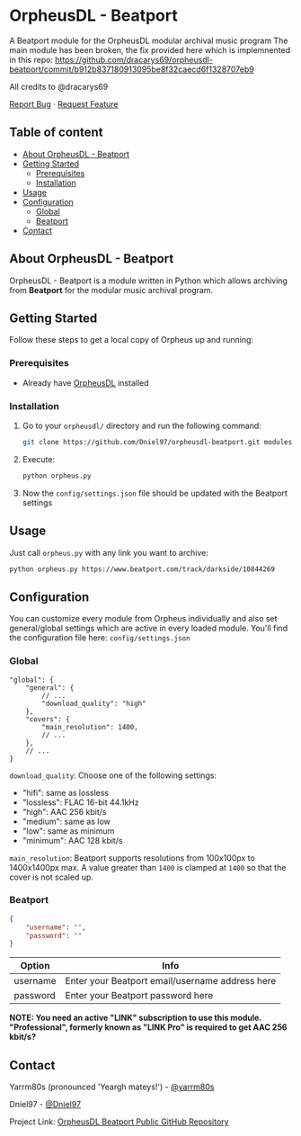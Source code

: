 <!-- PROJECT INTRO -->

OrpheusDL - Beatport
=================

A Beatport module for the OrpheusDL modular archival music program
The main module has been broken, the fix provided here which is implemnented in this repo:
https://github.com/dracarys69/orpheusdl-beatport/commit/b912b837180913095be8f32caecd6f1328707eb9

All credits to @dracarys69

[Report Bug](https://github.com/Dniel97/orpheusdl-beatport/issues)
·
[Request Feature](https://github.com/Dniel97/orpheusdl-beatport/issues)


## Table of content

- [About OrpheusDL - Beatport](#about-orpheusdl-beatport)
- [Getting Started](#getting-started)
    - [Prerequisites](#prerequisites)
    - [Installation](#installation)
- [Usage](#usage)
- [Configuration](#configuration)
    - [Global](#global)
    - [Beatport](#beatport)
- [Contact](#contact)



<!-- ABOUT ORPHEUS -->
## About OrpheusDL - Beatport

OrpheusDL - Beatport is a module written in Python which allows archiving from **Beatport** for the modular music archival program.


<!-- GETTING STARTED -->
## Getting Started

Follow these steps to get a local copy of Orpheus up and running:

### Prerequisites

* Already have [OrpheusDL](https://github.com/yarrm80s/orpheusdl) installed

### Installation

1. Go to your `orpheusdl/` directory and run the following command:
   ```sh
   git clone https://github.com/Dniel97/orpheusdl-beatport.git modules/beatport
   ```
2. Execute:
   ```sh
   python orpheus.py
   ```
3. Now the `config/settings.json` file should be updated with the Beatport settings

<!-- USAGE EXAMPLES -->
## Usage

Just call `orpheus.py` with any link you want to archive:

```sh
python orpheus.py https://www.beatport.com/track/darkside/10844269
```

<!-- CONFIGURATION -->
## Configuration

You can customize every module from Orpheus individually and also set general/global settings which are active in every
loaded module. You'll find the configuration file here: `config/settings.json`

### Global

```json5
"global": {
    "general": {
        // ...
        "download_quality": "high"
    },
    "covers": {
        "main_resolution": 1400,
        // ...
    },
    // ...
}
```

`download_quality`: Choose one of the following settings:
* "hifi": same as lossless
* "lossless": FLAC 16-bit 44.1kHz
* "high": AAC 256 kbit/s
* "medium": same as low
* "low": same as minimum
* "minimum": AAC 128 kbit/s

`main_resolution`: Beatport supports resolutions from 100x100px to 1400x1400px max.
A value greater than `1400` is clamped at `1400` so that the cover is not scaled up.

### Beatport
```json
{
    "username": "",
    "password": ""
}
```

| Option   | Info                                            |
|----------|-------------------------------------------------|
| username | Enter your Beatport email/username address here |
| password | Enter your Beatport password here               |

**NOTE: You need an active "LINK" subscription to use this module. "Professional", formerly known as "LINK Pro" is
required to get  AAC 256 kbit/s?**

<!-- Contact -->
## Contact

Yarrm80s (pronounced 'Yeargh mateys!') - [@yarrm80s](https://github.com/yarrm80s)

Dniel97 - [@Dniel97](https://github.com/Dniel97)

Project Link: [OrpheusDL Beatport Public GitHub Repository](https://github.com/Dniel97/orpheusdl-beatport)
